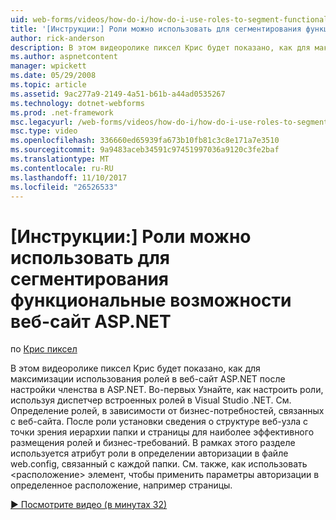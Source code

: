 ```yaml
---
uid: web-forms/videos/how-do-i/how-do-i-use-roles-to-segment-functionality-in-an-aspnet-web-site
title: '[Инструкции:] Роли можно использовать для сегментирования функциональные возможности веб-сайт ASP.NET | Документы Microsoft'
author: rick-anderson
description: В этом видеоролике пиксел Крис будет показано, как для максимизации использования ролей в веб-сайт ASP.NET после настройки членства в ASP.NET. Во-первых как установка роли...
ms.author: aspnetcontent
manager: wpickett
ms.date: 05/29/2008
ms.topic: article
ms.assetid: 9ac277a9-2149-4a51-b61b-a44ad0535267
ms.technology: dotnet-webforms
ms.prod: .net-framework
msc.legacyurl: /web-forms/videos/how-do-i/how-do-i-use-roles-to-segment-functionality-in-an-aspnet-web-site
msc.type: video
ms.openlocfilehash: 336660ed65939fa673b10fb81c3c8e171a7e3510
ms.sourcegitcommit: 9a9483aceb34591c97451997036a9120c3fe2baf
ms.translationtype: MT
ms.contentlocale: ru-RU
ms.lasthandoff: 11/10/2017
ms.locfileid: "26526533"
---
```

<a name="how-do-i-use-roles-to-segment-functionality-in-an-aspnet-web-site"></a>[Инструкции:] Роли можно использовать для сегментирования функциональные возможности веб-сайт ASP.NET
====================
по [Крис пиксел](https://twitter.com/chrispels)

В этом видеоролике пиксел Крис будет показано, как для максимизации использования ролей в веб-сайт ASP.NET после настройки членства в ASP.NET. Во-первых Узнайте, как настроить роли, используя диспетчер встроенных ролей в Visual Studio .NET. См. Определение ролей, в зависимости от бизнес-потребностей, связанных с веб-сайта. После роли установки сведения о структуре веб-узла с точки зрения иерархии папки и страницы для наиболее эффективного размещения ролей и бизнес-требований. В рамках этого разделе используется атрибут роли в определении авторизации в файле web.config, связанный с каждой папки. См. также, как использовать &lt;расположение&gt; элемент, чтобы применить параметры авторизации в определенное расположение, например страницы.

[&#9654; Посмотрите видео (в минутах 32)](https://channel9.msdn.com/Blogs/ASP-NET-Site-Videos/how-do-i-use-roles-to-segment-functionality-in-an-aspnet-web-site)
